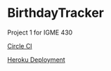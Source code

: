 # BirthdayTracker
Project 1 for IGME 430

[Circle CI](https://app.circleci.com/pipelines/github/Dayn9/BirthdayTracker)

[Heroku Deployment](https://birthdaytrackerapi.herokuapp.com/)
